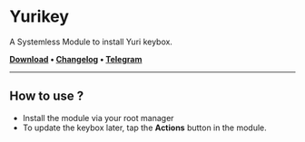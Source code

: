 # Yurikey
A Systemless Module to install Yuri keybox.

**[Download](https://github.com/dpejoh/yurikey/raw/refs/heads/main/Module/Module.zip) •
[Changelog](https://raw.githubusercontent.com/yurikey/blob/main/changelog.md) •
[Telegram](https://t.me/dpejoh)**

---

## How to use ?

- Install the module via your root manager
- To update the keybox later, tap the **Actions** button in the module.
